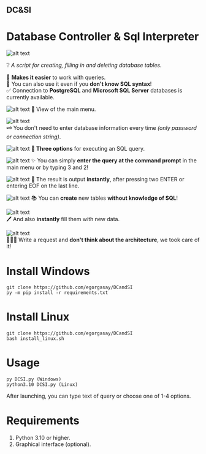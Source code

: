 ## DC&SI
# Database Controller &amp; Sql Interpreter
![alt text](https://i.imgur.com/aRevhdh.png)

❔ _A script for creating, filling in and deleting database tables._

📔 **Makes it easier** to work with queries.  
🤩 You can also use it even if you **don't know SQL syntax**!  
✅ Connection to **PostgreSQL** and **Microsoft SQL Server** databases is currently available.  

![alt text](https://i.imgur.com/0W5Vrfk.png)
🌄 View of the main menu.

![alt text](https://i.gifer.com/3ONzj.gif)  
🗝 You don't need to enter database information every time _(only password or connection string)_.

![alt text](https://i.imgur.com/ogvxSpa.png)
🚀 **Three options** for executing an SQL query.

![alt text](https://i.imgur.com/ep1gmPu.png)
✨ You can simply **enter the query at the command prompt** in the main menu or by typing 3 and 2!

![alt text](https://i.imgur.com/j6NUSVI.png)
💫 The result is output **instantly**, after pressing two ENTER or entering EOF on the last line.

![alt text](https://i.imgur.com/4JalzSH.png)
📚 You can **create** new tables **without knowledge of SQL**!

![alt text](https://i.imgur.com/cOKvErj.png)  
🖊 And also **instantly** fill them with new data.

![alt text](https://i.imgur.com/K28Gwr8.png)  
👨🏻‍💻 Write a request and **don't think about the architecture**, we took care of it!

# Install Windows
```
git clone https://github.com/egorgasay/DCandSI
py -m pip install -r requirements.txt
```
# Install Linux
```
git clone https://github.com/egorgasay/DCandSI
bash install_linux.sh
```

# Usage
```
py DCSI.py (Windows)
python3.10 DCSI.py (Linux)
```
After launching, you can type text of query or choose one of 1-4 options.

# Requirements
1. Python 3.10 or higher.
2. Graphical interface (optional).
